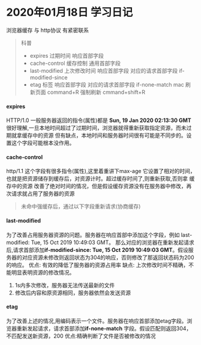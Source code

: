 # 2020年01月18日 学习日记

浏览器缓存 与 http协议 有紧密联系

> 科普
> * expires 过期时间 响应首部字段
> * cache-control 缓存控制 通用首部字段
> * last-modified 上次修改时间 响应首部字段 对应的请求首部字段 if-modified-since
> * etag 标签 响应首部字段 对应的请求首部字段 if-none-match
> mac 刷新页面 command+R 强制刷新 cmmand+shift+R

#### expires
HTTP/1.0 一般服务器返回的指令(属性)都是 **Sun, 19 Jan 2020 02:13:30 GMT**
很好理解,一旦本地时间超过了过期时间，浏览器就得重新获取指定资源，而未过期就拿缓存中的资源
但有缺点，本地时间和服务器时间很有可能是不同步的。设置这个字段可能根本没作用。

#### cache-control
http/1.1 这个字段有很多指令(属性),这里着重讲下max-age
它设置了相对的时间，也就是把资源储存到缓存后，对资源计时。超过缓存时间了,则重新获取,否则拿
缓存中的资源
改善了绝对时间的情况，但是假设缓存资源没有在服务器中修改，再次请求就占用了服务器的资源

> 未命中强缓存后，通过以下字段重新请求(协商缓存)

#### last-modified
为了改善占用服务器资源的问题。服务器在响应首部中添加这个字段，例如 last-modified: Tue, 15 Oct 2019 10:49:03 GMT。 那么对应的浏览器在重新发起请求后,请求首部添加**if-modified-since: Tue, 15 Oct 2019 10:49:03 GMT**。假设服务器的对应资源未修改则返回状态为304的响应，否则修改了那返回状态码为200的响应。
优点: 有效的降低了服务器的资源占用率
缺点: 上次修改时间不精确，不能明显表明资源的修改情况。
1. 1s内多次修改，服务器无法传送最新的文件
2. 修改后内容和原资源相同，服务器依然会发送资源


#### etag
为了改善上述的情况,用编码表示一个文件。服务器在响应首部添加etag字段。浏览器重新发起请求，请求首部添加**if-none-match** 字段。假设匹配则返回304，不匹配发送新资源，200
优点:精确判断了文件是否被修改的情况